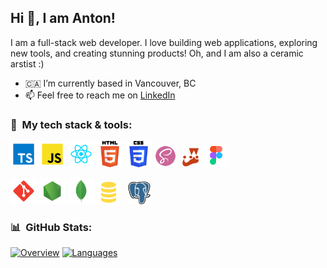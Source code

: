 ## Hi 👋, I am Anton!

I am a full-stack web developer. I love building web applications, exploring new tools, and creating stunning products! Oh, and I am also a ceramic arstist :)

- 🇨🇦 I’m currently based in Vancouver, BC
- 📫 Feel free to reach me on [LinkedIn](https://www.linkedin.com/in/antliann/)

### 🔨&nbsp;&nbsp;My tech stack & tools:

<!--- Frontend -->
<a href="https://www.typescriptlang.org/" target="_blank"><img alt="TypeScript" height="42px" src="./images/tools/typescript.svg"></a>
<a href="https://developer.mozilla.org/en-US/docs/Web/JavaScript" target="_blank"><img alt="JavaScript" height="42px" src="./images/tools/javascript.svg"></a>
<a href="https://reactjs.org/" target="_blank"><img alt="React" height="42px" src="./images/tools/react.svg"></a>
<a href="https://developer.mozilla.org/en-US/docs/Web/HTML" target="_blank"><img alt="HTML" height="42px" src="./images/tools/html.svg"></a>
<a href="https://developer.mozilla.org/en-US/docs/Web/CSS" target="_blank"><img alt="CSS" height="42px" src="./images/tools/css.svg"></a>
<a href="https://sass-lang.com/" target="_blank"><img alt="SCSS" height="36px" src="./images/tools/scss.svg"></a>&nbsp;
<a href="https://jestjs.io/" target="_blank"><img alt="Jest" height="32px" src="./images/tools/jest.svg"></a>&nbsp;
<a href="https://www.figma.com/" target="_blank"><img alt="Figma" height="38px" src="./images/tools/figma.svg"></a><br>

<!--- Backend -->
<a href="https://git-scm.com/" target="_blank"><img alt="Git" height="42px" src="./images/tools/git.svg"></a>
<a href="https://nodejs.org/" target="_blank"><img alt="Node.js" height="42px" src="./images/tools/node.svg"></a>
<a href="https://www.mongodb.com/" target="_blank"><img alt="MongoDB" height="42px" src="./images/tools/mongodb.svg"></a>
<a href="https://en.wikipedia.org/wiki/SQL" target="_blank"><img alt="SQL" height="38px" src="./images/tools/sql.svg"></a>&nbsp;&nbsp;
<a href="https://www.postgresql.org/" target="_blank"><img alt="PostgreSQL" height="36px" src="./images/tools/postgresql.svg"></a>
<br>

### 📊&nbsp;&nbsp;GitHub Stats:
<a href="https://github.com/antliann"><img src="https://raw.githubusercontent.com/antliann/github-stats-transparent/output/generated/overview.svg" alt="Overview" /></a>
<a href="https://github.com/antliann"><img src="https://raw.githubusercontent.com/antliann/github-stats-transparent/output/generated/languages.svg" alt="Languages" /></a>


